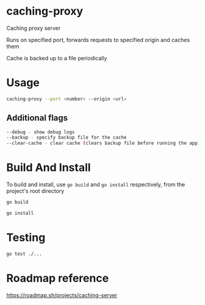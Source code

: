 # caching-proxy

Caching proxy server

Runs on specified port, forwards requests to specified origin and caches them

Cache is backed up to a file periodically

# Usage

```sh
caching-proxy --port <number> --origin <url>
```

## Additional flags

```sh
--debug - show debug logs
--backup - specify backup file for the cache
--clear-cache - clear cache (clears backup file before running the app)
```

# Build And Install

To build and install, use `go build` and `go install` respectively, from the project's root directory 
```sh
go build
```
```sh
go install
```

# Testing

```sh
go test ./...
```

# Roadmap reference

https://roadmap.sh/projects/caching-server